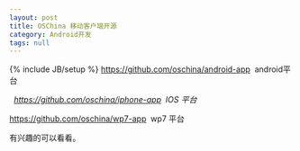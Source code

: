 ```yaml
---
layout: post
title: OSChina 移动客户端开源
category: Android开发
tags: null
---
```

{% include JB/setup %}
<a href="https://github.com/oschina/android-app">https://github.com/oschina/android-app</a>  android平台  
  
<em>  <a href="https://github.com/oschina/iphone-app">https://github.com/oschina/iphone-app</a>  IOS 平台</em>  
  
<em></em><a href="https://github.com/oschina/wp7-app">https://github.com/oschina/wp7-app</a>  wp7 平台  
  
有兴趣的可以看看。